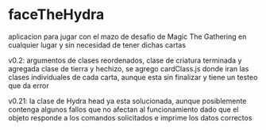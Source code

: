 # faceTheHydra
aplicacion para jugar con el mazo de desafio de Magic The Gathering en cualquier lugar y sin necesidad de tener dichas cartas

v0.2: argumentos de clases reordenados, clase de criatura terminada y agregada clase de tierra y hechizo, se agrego cardClass.js donde iran las clases individuales de cada carta, aunque esta sin finalizar y tiene un testeo que da error

v0.21: la clase de Hydra head ya esta solucionada, aunque posiblemente contenga algunos fallos que no afectan al funcionamiento dado que el objeto responde a los comandos solicitados e imprime los datos correctos